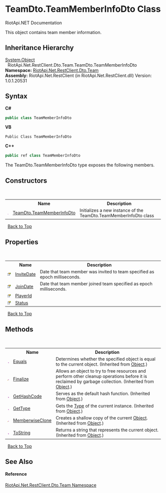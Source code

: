 # TeamDto.TeamMemberInfoDto Class
RiotApi.NET Documentation 

This object contains team member information.


## Inheritance Hierarchy
<a href="http://msdn2.microsoft.com/en-us/library/e5kfa45b" target="_blank">System.Object</a><br />&nbsp;&nbsp;RiotApi.Net.RestClient.Dto.Team.TeamDto.TeamMemberInfoDto<br />
**Namespace:**&nbsp;<a href="744a30f7-23c0-2c94-a458-a0b4d260bb19">RiotApi.Net.RestClient.Dto.Team</a><br />**Assembly:**&nbsp;RiotApi.Net.RestClient (in RiotApi.Net.RestClient.dll) Version: 1.0.1.20531

## Syntax

**C#**<br />
``` C#
public class TeamMemberInfoDto
```

**VB**<br />
``` VB
Public Class TeamMemberInfoDto
```

**C++**<br />
``` C++
public ref class TeamMemberInfoDto
```

The TeamDto.TeamMemberInfoDto type exposes the following members.


## Constructors
&nbsp;<table><tr><th></th><th>Name</th><th>Description</th></tr><tr><td>![Public method](media/pubmethod.gif "Public method")</td><td><a href="f79ffaf0-8eae-918f-670f-e27e8a2ab80c">TeamDto.TeamMemberInfoDto</a></td><td>
Initializes a new instance of the TeamDto.TeamMemberInfoDto class</td></tr></table>&nbsp;
<a href="#teamdto.teammemberinfodto-class">Back to Top</a>

## Properties
&nbsp;<table><tr><th></th><th>Name</th><th>Description</th></tr><tr><td>![Public property](media/pubproperty.gif "Public property")</td><td><a href="308a103b-4b63-8e2e-cc86-9f0d53651f09">InviteDate</a></td><td>
Date that team member was invited to team specified as epoch milliseconds.</td></tr><tr><td>![Public property](media/pubproperty.gif "Public property")</td><td><a href="5b7ef908-9d01-a040-de29-9b860e87c8b2">JoinDate</a></td><td>
Date that team member joined team specified as epoch milliseconds.</td></tr><tr><td>![Public property](media/pubproperty.gif "Public property")</td><td><a href="31526ef0-0fe0-c5d2-f6c4-7905b391993d">PlayerId</a></td><td></td></tr><tr><td>![Public property](media/pubproperty.gif "Public property")</td><td><a href="58005554-32e1-71df-8192-81244299af22">Status</a></td><td></td></tr></table>&nbsp;
<a href="#teamdto.teammemberinfodto-class">Back to Top</a>

## Methods
&nbsp;<table><tr><th></th><th>Name</th><th>Description</th></tr><tr><td>![Public method](media/pubmethod.gif "Public method")</td><td><a href="http://msdn2.microsoft.com/en-us/library/bsc2ak47" target="_blank">Equals</a></td><td>
Determines whether the specified object is equal to the current object.
 (Inherited from <a href="http://msdn2.microsoft.com/en-us/library/e5kfa45b" target="_blank">Object</a>.)</td></tr><tr><td>![Protected method](media/protmethod.gif "Protected method")</td><td><a href="http://msdn2.microsoft.com/en-us/library/4k87zsw7" target="_blank">Finalize</a></td><td>
Allows an object to try to free resources and perform other cleanup operations before it is reclaimed by garbage collection.
 (Inherited from <a href="http://msdn2.microsoft.com/en-us/library/e5kfa45b" target="_blank">Object</a>.)</td></tr><tr><td>![Public method](media/pubmethod.gif "Public method")</td><td><a href="http://msdn2.microsoft.com/en-us/library/zdee4b3y" target="_blank">GetHashCode</a></td><td>
Serves as the default hash function.
 (Inherited from <a href="http://msdn2.microsoft.com/en-us/library/e5kfa45b" target="_blank">Object</a>.)</td></tr><tr><td>![Public method](media/pubmethod.gif "Public method")</td><td><a href="http://msdn2.microsoft.com/en-us/library/dfwy45w9" target="_blank">GetType</a></td><td>
Gets the <a href="http://msdn2.microsoft.com/en-us/library/42892f65" target="_blank">Type</a> of the current instance.
 (Inherited from <a href="http://msdn2.microsoft.com/en-us/library/e5kfa45b" target="_blank">Object</a>.)</td></tr><tr><td>![Protected method](media/protmethod.gif "Protected method")</td><td><a href="http://msdn2.microsoft.com/en-us/library/57ctke0a" target="_blank">MemberwiseClone</a></td><td>
Creates a shallow copy of the current <a href="http://msdn2.microsoft.com/en-us/library/e5kfa45b" target="_blank">Object</a>.
 (Inherited from <a href="http://msdn2.microsoft.com/en-us/library/e5kfa45b" target="_blank">Object</a>.)</td></tr><tr><td>![Public method](media/pubmethod.gif "Public method")</td><td><a href="http://msdn2.microsoft.com/en-us/library/7bxwbwt2" target="_blank">ToString</a></td><td>
Returns a string that represents the current object.
 (Inherited from <a href="http://msdn2.microsoft.com/en-us/library/e5kfa45b" target="_blank">Object</a>.)</td></tr></table>&nbsp;
<a href="#teamdto.teammemberinfodto-class">Back to Top</a>

## See Also


#### Reference
<a href="744a30f7-23c0-2c94-a458-a0b4d260bb19">RiotApi.Net.RestClient.Dto.Team Namespace</a><br />